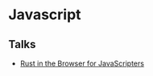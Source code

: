 # Javascript

## Talks
- [Rust in the Browser for JavaScripters](https://www.youtube.com/watch?v=ohuTy8MmbLc)
<!--stackedit_data:
eyJoaXN0b3J5IjpbMTM2MTgwMjAxXX0=
-->